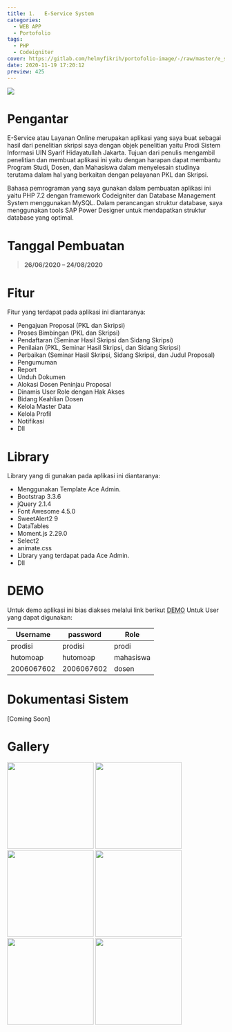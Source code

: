 ```yaml
---
title: 1.	E-Service System
categories:
  - WEB APP
  - Portofolio
tags:
  - PHP
  - Codeigniter
cover: https://gitlab.com/helmyfikrih/portofolio-image/-/raw/master/e_service/login.png
date: 2020-11-19 17:20:12
preview: 425
---
```


![](https://gitlab.com/helmyfikrih/portofolio-image/-/raw/master/e_service/login.png)

# Pengantar

E-Service atau Layanan Online merupakan aplikasi yang saya buat sebagai hasil dari penelitian skripsi saya dengan objek penelitian yaitu Prodi Sistem Informasi UIN Syarif Hidayatullah Jakarta. Tujuan dari penulis mengambil penelitian dan membuat aplikasi ini yaitu dengan harapan dapat membantu Program Studi, Dosen, dan Mahasiswa dalam menyelesain studinya terutama dalam hal yang berkaitan dengan pelayanan PKL dan Skripsi.

Bahasa pemrograman yang saya gunakan dalam pembuatan aplikasi ini yaitu PHP 7.2 dengan framework Codeigniter dan Database Management System menggunakan MySQL. Dalam perancangan struktur database, saya menggunakan tools SAP Power Designer untuk mendapatkan struktur database yang optimal.

# Tanggal Pembuatan

> **26/06/2020 – 24/08/2020**

# Fitur

Fitur yang terdapat pada aplikasi ini diantaranya:

- Pengajuan Proposal (PKL dan Skripsi)
- Proses Bimbingan (PKL dan Skripsi)
- Pendaftaran (Seminar Hasil Skripsi dan Sidang Skripsi)
- Penilaian (PKL, Seminar Hasil Skripsi, dan Sidang Skripsi)
- Perbaikan (Seminar Hasil Skripsi, Sidang Skripsi, dan Judul Proposal)
- Pengumuman
- Report
- Unduh Dokumen
- Alokasi Dosen Peninjau Proposal
- Dinamis User Role dengan Hak Akses
- Bidang Keahlian Dosen
- Kelola Master Data
- Kelola Profil
- Notifikasi
- Dll

# Library

Library yang di gunakan pada aplikasi ini diantaranya:

- Menggunakan Template Ace Admin.
- Bootstrap 3.3.6
- jQuery 2.1.4
- Font Awesome 4.5.0
- SweetAlert2 9
- DataTables
- Moment.js 2.29.0
- Select2
- animate.css
- Library yang terdapat pada Ace Admin.
- Dll

# DEMO

Untuk demo aplikasi ini bias diakses melalui link berikut [DEMO](http://ies.rf.gd/ "DEMO")
Untuk User yang dapat digunakan:

| Username   | password   | Role      |
| ---------- | ---------- | --------- |
| prodisi    | prodisi    | prodi     |
| hutomoap   | hutomoap   | mahasiswa |
| 2006067602 | 2006067602 | dosen     |

# Dokumentasi Sistem

[Coming Soon]

# Gallery

<div class="row"><img style="display: static;" src="https://gitlab.com/helmyfikrih/portofolio-image/-/raw/master/e_service/10.png" width="200"/> <img style="display: static;" src="https://gitlab.com/helmyfikrih/portofolio-image/-/raw/master/e_service/9.png" width="200"/> <img style="display: static;" src="https://gitlab.com/helmyfikrih/portofolio-image/-/raw/master/e_service/8.png" width="200"/> <img style="display: static;" src="https://gitlab.com/helmyfikrih/portofolio-image/-/raw/master/e_service/7.png" width="200"/> <img style="display: static;" src="https://gitlab.com/helmyfikrih/portofolio-image/-/raw/master/e_service/6.png" width="200"/> <img style="display: static;" src="https://gitlab.com/helmyfikrih/portofolio-image/-/raw/master/e_service/5.png" width="200"/></div>
